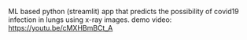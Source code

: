 ML based python (streamlit) app that predicts the possibility of covid19 infection in lungs using x-ray images.
demo video: https://youtu.be/cMXHBmBCt_A

